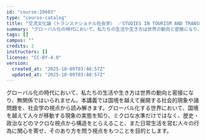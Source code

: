 ```yaml
---
id: "course:20603"
type: "course-catalog"
title: "交流文化論（トランスナショナル社会学） ／STUDIES IN TOURISM AND TRANSNATIONAL"
summary: "グローバル化の時代において、私たちの生活や生き方は世界の動向と密接になり、無関係ではいられません。本講義では国境を越えて展開する社会的現象や諸問題を、社会学の視点から読み解きます。グローバル化する世界において、国境を越えて人々が移動する現象…"
tags: []
campus: ""
credits: 2
instructors: []
license: "CC-BY-4.0"
version:
  created_at: "2025-10-09T03:48:57Z"
  updated_at: "2025-10-09T03:48:57Z"
---
```

グローバル化の時代において、私たちの生活や生き方は世界の動向と密接になり、無関係ではいられません。本講義では国境を越えて展開する社会的現象や諸問題を、社会学の視点から読み解きます。グローバル化する世界において、国境を越えて人々が移動する現象の実態を知り、ミクロな水準だけではなく、歴史・政治などのマクロな視点から構造をとらえること、また日常生活を営む人々の行為に関心を寄せ、そのあり方を問う視点をもつことを目的とします。
